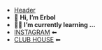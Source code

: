 - [Header](https://github.com/Tukashov/Tukashov/blob/main/assets/header.gif)
- 👋 **Hi, I’m Erbol**
- 👨‍💻 **I’m currently learning ...**
- [INSTAGRAM](https://www.instagram.com/e1boltukashov/?hl=ru) ⬅
- [CLUB HOUSE](https://www.clubhouse.com/@erbolchik) ⬅